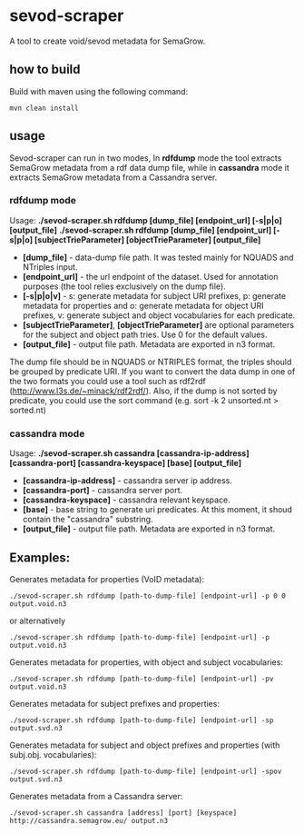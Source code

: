 # sevod-scraper #

A tool to create void/sevod metadata for SemaGrow.

## how to build ##

Build with maven using the following command:
```
mvn clean install
```

## usage ##

Sevod-scraper can run in two modes, 
In **rdfdump** mode the tool extracts SemaGrow metadata from a rdf data dump file, while in **cassandra** mode it extracts SemaGrow metadata from a Cassandra server.

### rdfdump mode ###

Usage: 
**./sevod-scraper.sh rdfdump [dump_file] [endpoint_url] [-s|p|o] [output_file]**
**./sevod-scraper.sh rdfdump [dump_file] [endpoint_url] [-s|p|o] [subjectTrieParameter] [objectTrieParameter] [output_file]**

* **[dump_file]** - data-dump file path. It was tested mainly for NQUADS and NTriples input. 
* **[endpoint_url]** - the url endpoint of the dataset. Used for annotation purposes (the tool relies exclusively on the dump file).
* **[-s|p|o|v]** - s: generate metadata for subject URI prefixes, p: generate metadata for properties and o: generate metadata for object URI prefixes, v: generate subject and object vocabularies for each predicate.
* **[subjectTrieParameter]**, **[objectTrieParameter]** are optional parameters for the subject and object path tries. Use 0 for the default values.
* **[output_file]** - output file path. Metadata are exported in n3 format.

The dump file should be in NQUADS or NTRIPLES format, the triples should be grouped by predicate URI.
If you want to convert the data dump in one of the two formats you could use a tool such as rdf2rdf (http://www.l3s.de/~minack/rdf2rdf/).
Also, if the dump is not sorted by predicate, you could use the sort command (e.g. sort -k 2 unsorted.nt > sorted.nt)

### cassandra mode ###

Usage: 
**./sevod-scraper.sh cassandra [cassandra-ip-address] [cassandra-port] [cassandra-keyspace] [base] [output_file]**

* **[cassandra-ip-address]** - cassandra server ip address. 
* **[cassandra-port]** - cassandra server port.
* **[cassandra-keyspace]** - cassandra relevant keyspace.
* **[base]** - base string to generate uri predicates. At this moment, it shoud contain the "cassandra" substring.
* **[output_file]** - output file path. Metadata are exported in n3 format.

## Examples: ##

Generates metadata for properties (VoID metadata):
```
./sevod-scraper.sh rdfdump [path-to-dump-file] [endpoint-url] -p 0 0 output.void.n3
```
or alternatively
```
./sevod-scraper.sh rdfdump [path-to-dump-file] [endpoint-url] -p output.void.n3
```
Generates metadata for properties, with object and subject vocabularies:
```
./sevod-scraper.sh rdfdump [path-to-dump-file] [endpoint-url] -pv output.void.n3
```
Generates metadata for subject prefixes and properties:
```
./sevod-scraper.sh rdfdump [path-to-dump-file] [endpoint-url] -sp output.svd.n3
```
Generates metadata for subject and object prefixes and properties (with subj.obj. vocabularies):
```
./sevod-scraper.sh rdfdump [path-to-dump-file] [endpoint-url] -spov output.svd.n3
```
Generates metadata from a Cassandra server:
```
./sevod-scraper.sh cassandra [address] [port] [keyspace] http://cassandra.semagrow.eu/ output.n3
```
